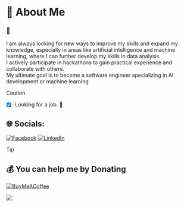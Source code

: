 # 💫 About Me


###  :frog: <br/>	
I am always looking for new ways to improve my skills and expand my knowledge, especially in areas like artificial intelligence and machine learning, where I can further develop my skills in data analysis. <br/> 
I actively participate in hackathons to gain practical experience and collaborate with others. <br/>
My ultimate goal is to become a software engineer specializing in AI development or machine learning 

<!-- [This content will not appear in the rendered Markdown ](https://docs.github.com/en/get-started/writing-on-github/getting-started-with-writing-and-formatting-on-github/basic-writing-and-formatting-syntax)-->
> [!CAUTION]
> - [x] Looking for a job. :briefcase:		
>

## 🌐 Socials:
[![Facebook](https://img.shields.io/badge/Facebook-%231877F2.svg?logo=Facebook&logoColor=white)](https://facebook.com/rolfekete) [![LinkedIn](https://img.shields.io/badge/LinkedIn-%230077B5.svg?logo=linkedin&logoColor=white)](https://linkedin.com/in/rolfekete460) 
>

<!-- 
![](https://github-readme-stats.vercel.app/api?username=mrputzi&theme=transparent&hide_border=true&include_all_commits=true&count_private=true)
![](https://github-readme-streak-stats.herokuapp.com/?user=mrputzi&theme=transparent&hide_border=true)
-->

>[!TIP]
>## 💰 You can help me by Donating
>[![BuyMeACoffee](https://img.shields.io/badge/Buy%20Me%20a%20Coffee-ffdd00?style=for-the-badge&logo=buy-me-a-coffee&logoColor=black)](https://buymeacoffee.com/https://buymeacoffee.com/mrputzi) 

[![](https://visitcount.itsvg.in/api?id=MrPutzi&icon=5&color=12)](https://visitcount.itsvg.in)
